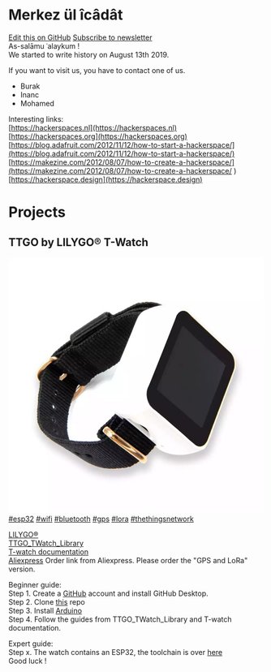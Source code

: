 # Merkez ül îcâdât
[Edit this on GitHub](https://github.com/merkez-ul-icadat/merkez-ul-icadat.github.io) [Subscribe to newsletter](http://eepurl.com/gDn2cP)  
As-salāmu ʿalaykum !  
We started to write history on August 13th 2019.  

If you want to visit us, you have to contact one of us.  
- Burak
- Inanc
- Mohamed

Interesting links:  
[https://hackerspaces.nl](https://hackerspaces.nl)  
[https://hackerspaces.org](https://hackerspaces.org)  
[https://blog.adafruit.com/2012/11/12/how-to-start-a-hackerspace/](https://blog.adafruit.com/2012/11/12/how-to-start-a-hackerspace/)  
[https://makezine.com/2012/08/07/how-to-create-a-hackerspace/](https://makezine.com/2012/08/07/how-to-create-a-hackerspace/
)  
[https://hackerspace.design](https://hackerspace.design)  

# Projects
## TTGO by LILYGO® T-Watch
![TTGO T-Watch](img/TTGO_T-Watch.jpeg)  
[#esp32](https://twitter.com/search?q=%23esp32) [#wifi](https://twitter.com/search?q=%23wifi) [#bluetooth](https://twitter.com/search?q=%23bluetooth) [#gps](https://twitter.com/search?q=%23gps) [#lora](https://twitter.com/search?q=%23lora) [#thethingsnetwork](https://twitter.com/search?q=%23thethingsnetwork)    

[LILYGO®](http://www.lilygo.cn/)    
[TTGO_TWatch_Library](https://github.com/Xinyuan-LilyGO/TTGO_TWatch_Library)  
[T-watch documentation](https://t-watch-document-en.readthedocs.io/en/latest/index.html)  
[Aliexpress](https://www.aliexpress.com/item/33038999162.html?spm=a2g0s.8937460.0.0.1e452e0eNhD7k4) Order link from Aliexpress. Please order the "GPS and LoRa" version.  

Beginner guide:  
Step 1. Create a [GitHub](https://github.com/join) account and install GitHub Desktop.  
Step 2. Clone [this](https://github.com/merkez-ul-icadat/merkez-ul-icadat.github.io) repo  
Step 3. Install [Arduino](https://www.arduino.cc)  
Step 4. Follow the guides from TTGO_TWatch_Library and T-watch documentation.  

Expert guide:  
Step x. The watch contains an ESP32, the toolchain is over [here](https://github.com/espressif/esp-idf)  
Good luck !  
